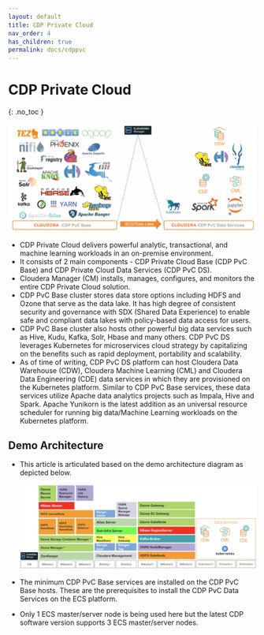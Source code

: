 ```yaml
---
layout: default
title: CDP Private Cloud
nav_order: 4
has_children: true
permalink: docs/cdppvc
---
```


# CDP Private Cloud
{: .no_toc }

![](../../assets/images/overall_arch.png)

- CDP Private Cloud delivers powerful analytic, transactional, and machine learning workloads in an on-premise environment. 
- It consists of 2 main components - CDP Private Cloud Base (CDP PvC Base) and CDP Private Cloud Data Services (CDP PvC DS). 
- Cloudera Manager (CM) installs, manages, configures, and monitors the entire CDP Private Cloud solution.
- CDP PvC Base cluster stores data store options including HDFS and Ozone that serve as the data lake. It has high degree of consistent security and governance with SDX (Shared Data Experience) to enable safe and compliant data lakes with policy-based data access for users. 
- CDP PvC Base cluster also hosts other powerful big data services such as Hive, Kudu, Kafka, Solr, Hbase and many others. CDP PvC DS leverages Kubernetes for microservices cloud strategy by capitalizing on the benefits such as rapid deployment, portability and scalability. 
- As of time of writing, CDP PvC DS platform can host Cloudera Data Warehouse (CDW), Cloudera Machine Learning (CML) and Cloudera Data Engineering (CDE) data services in which they are provisioned on the Kubernetes platform. Similar to CDP PvC Base services, these data services utilize Apache data analytics projects such as Impala, Hive and Spark. Apache Yunikorn is the latest addition as an universal resource scheduler for running big data/Machine Learning workloads on the Kubernetes platform.


## Demo Architecture
- This article is articulated based on the demo architecture diagram as depicted below.

    ![](../../assets/images/logicalarch.png)

- The minimum CDP PvC Base services are installed on the CDP PvC Base hosts. These are the prerequisites to install the CDP PvC Data Services on the ECS platform.
- Only 1 ECS master/server node is being used here but the latest CDP software version supports 3 ECS master/server nodes.

